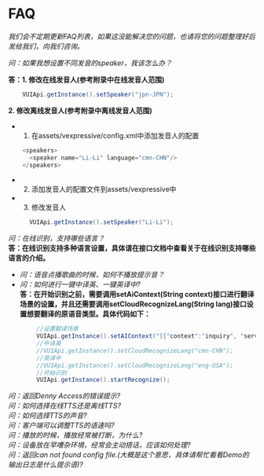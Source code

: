 FAQ
=
*我们会不定期更新FAQ列表，如果这没能解决您的问题，也请将您的问题整理好后发给我们，向我们咨询。*

*问：如果我想设置不同发音的speaker，我该怎么办？*  

**答：1. 修改在线发音人(参考附录中在线发音人范围)**  
```Java
    VUIApi.getInstance().setSpeaker("jpn-JPN");
```  
**2. 修改离线发音人(参考附录中离线发音人范围)**  
  - 1. 在assets/vexpressive/config.xml中添加发音人的配置
  ```Java
      <speakers>
        <speaker name="Li-Li" language="cmn-CHN"/>
      </speakers>
  ```  
  - 2. 添加发音人的配置文件到assets/vexpressive中  
  - 3. 修改发音人
  ```Java
        VUIApi.getInstance().setSpeaker("Li-Li");

  ```
*问：在线识别，支持哪些语言？*  
**答：在线识别支持多种语言设置，具体请在接口文档中查看关于在线识别支持哪些语言的介绍。**

- *问：语音点播歌曲的时候，如何不播放提示音？*  
- *问：如何进行一键中译英、一键英译中?*  
**答：在开始识别之前，需要调用setAiContext(String context)接口进行翻译场景的设置，并且还需要调用setCloudRecognizeLang(String lang)接口设置想要翻译的原语音类型。具体代码如下：**
```Java
        //设置翻译场景
        VUIApi.getInstance().setAIContext("[{"context":"inquiry", "service":"Translator" }]");
        //中译英
        //VUIApi.getInstance().setCloudRecognizeLang("cmn-CHN");
        //英译中
        //VUIApi.getInstance().setCloudRecognizeLang("eng-USA");
        //开始识别
        VUIApi.getInstance().startRecognize();
```
*问：返回Denny Access的错误提示?*  
*问：如何选择在线TTS还是离线TTS?*  
*问：如何选择TTS的声音?*  
*问：客户端可以调整TTS的语速吗?*  
*问：播放的时候，播放经常被打断，为什么?*  
*问：设备放在早嘈杂环境，经常会主动搭话，应该如何处理?*  
*问：返回can not found config file.(大概是这个意思，具体请帮忙看看Demo的输出日志是什么提示语)?*  
